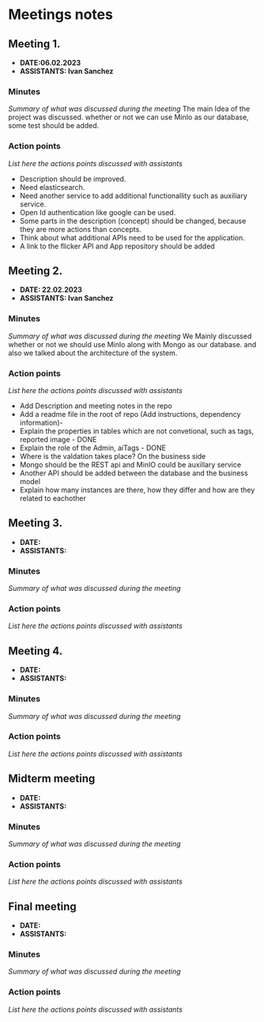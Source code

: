 # Meetings notes

## Meeting 1.

- **DATE:06.02.2023**
- **ASSISTANTS: Ivan Sanchez**

### Minutes

_Summary of what was discussed during the meeting_
The main Idea of the project was discussed. whether or not we can use MinIo as our database, some test should be added.

### Action points

_List here the actions points discussed with assistants_

- Description should be improved.
- Need elasticsearch.
- Need another service to add additional functionallity such as auxiliary service.
- Open Id authentication like google can be used.
- Some parts in the description (concept) should be changed, because they are more actions than concepts.
- Think about what additional APIs need to be used for the application.
- A link to the flicker API and App repository should be added

## Meeting 2.

- **DATE: 22.02.2023**
- **ASSISTANTS: Ivan Sanchez**

### Minutes

_Summary of what was discussed during the meeting_
We Mainly discussed whether or not we should use MinIo along with Mongo as our database. and also we talked about the architecture of the system.

### Action points

_List here the actions points discussed with assistants_

- Add Description and meeting notes in the repo
- Add a readme file in the root of repo (Add instructions, dependency information)-
- Explain the properties in tables which are not convetional, such as tags, reported image - DONE
- Explain the role of the Admin, aiTags - DONE
- Where is the valdation takes place? On the business side
- Mongo should be the REST api and MinIO could be auxillary service
- Another API should be added between the database and the business model
- Explain how many instances are there, how they differ and how are they related to eachother

## Meeting 3.

- **DATE:**
- **ASSISTANTS:**

### Minutes

_Summary of what was discussed during the meeting_

### Action points

_List here the actions points discussed with assistants_

## Meeting 4.

- **DATE:**
- **ASSISTANTS:**

### Minutes

_Summary of what was discussed during the meeting_

### Action points

_List here the actions points discussed with assistants_

## Midterm meeting

- **DATE:**
- **ASSISTANTS:**

### Minutes

_Summary of what was discussed during the meeting_

### Action points

_List here the actions points discussed with assistants_

## Final meeting

- **DATE:**
- **ASSISTANTS:**

### Minutes

_Summary of what was discussed during the meeting_

### Action points

_List here the actions points discussed with assistants_
